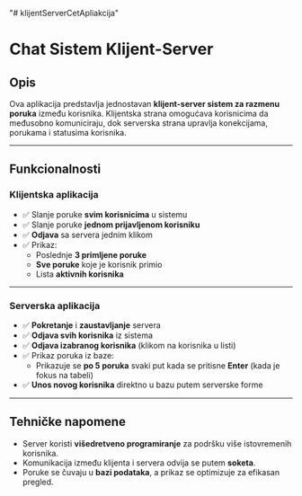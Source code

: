 "# klijentServerCetApliakcija" 

# Chat Sistem Klijent-Server

## Opis

Ova aplikacija predstavlja jednostavan **klijent-server sistem za razmenu poruka** između korisnika. Klijentska strana omogućava korisnicima da međusobno komuniciraju, dok serverska strana upravlja konekcijama, porukama i statusima korisnika.

---

## Funkcionalnosti

### Klijentska aplikacija

- ✅ Slanje poruke **svim korisnicima** u sistemu
- ✅ Slanje poruke **jednom prijavljenom korisniku**
- ✅ **Odjava** sa servera jednim klikom
- ✅ Prikaz:
  - Poslednje **3 primljene poruke**
  - **Sve poruke** koje je korisnik primio
  - Lista **aktivnih korisnika**

---

### Serverska aplikacija

- ✅ **Pokretanje** i **zaustavljanje** servera
- ✅ **Odjava svih korisnika** iz sistema
- ✅ **Odjava izabranog korisnika** (klikom na korisnika u listi)
- ✅ Prikaz poruka iz baze:
  - Prikazuje se **po 5 poruka** svaki put kada se pritisne **Enter** (kada je fokus na tabeli)
- ✅ **Unos novog korisnika** direktno u bazu putem serverske forme

---

## Tehničke napomene

- Server koristi **višedretveno programiranje** za podršku više istovremenih korisnika.
- Komunikacija između klijenta i servera odvija se putem **soketa**.
- Poruke se čuvaju u **bazi podataka**, a prikaz se optimizuje za efikasan pregled.


